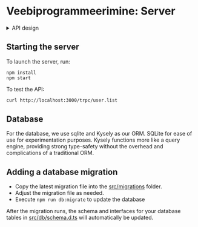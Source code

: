 # Veebiprogrammeerimine: Server

<details>
<summary>
API design
</summary>
The goal is to test out how different technologies work. Would like to find a way which allows types for the API interface to defined in one place and the server + consumers can write the programs for that interface.

The API layer leverages (tRPC)[https://trpc.io/docs/] to seamlessly synchronize API definitions between the client and server (is promising), eliminating the need for manual duplication (request/response interfacing both on BE and FE) of code.

I tried to setup protobuf/grpc, but somehow the tooling is not great. The proto definition and typescript schema library zod are not tightly coupled, change in one is not automatically reflected in the other. `protoc` needs to be a global package?

I tried adding openapi docs generated directly from the trpc schema. It was quite painful, I went through several libraries like zod-to-openapi (deprecated), trpc-openapi (deprecated), now trpc-to-openapi (have to descibe openapi manually by adding some meta with REST endpoints, also fails to start randomly after some other dep install). In the end I went with `zod-openapi` and creatad a script that goes through the tRPC definitions and adds them to the OpenAPI spec manually. And then I found package trpc-ui, wasted 1h at least. But using some guys library always feels wrong.

The client code can simply import the definitions for server directory without problems. In general spent lots of time just getting it to work - some version mismatches, does not support react 19. I had the impression that one TS project cannot import directly from another TS project, so I was trying to generate some shared library types. This seems not to be the case, the tRCP.AppRouter can easily be imported to the client even if the server and client live in separate spaces.

Also GPT outputs broken code and steps, it is not so smart in tRPC + tanstack.

At first I started to implement simple session-cookie authentication with JWT. But then I figured that it should be such common practise and started to use [better-auth](https://better-auth.vercel.app/docs/basic-usage). Had to glue it together with fastify. Otherwise pretty nice, can have out-of-the-box user/password registartion and login. Also it has capabilities to support google auth.

</details>

## Starting the server

To launch the server, run:

```
npm install
npm start
```

To test the API:

```sh
curl http://localhost:3000/trpc/user.list
```

## Database

For the database, we use sqlite and Kysely as our ORM. SQLite for ease of use for experimentation purposes. Kysely functions more like a query engine, providing strong type-safety without the overhead and complications of a traditional ORM.

## Adding a database migration

- Copy the latest migration file into the [src/migrations](src/migrations) folder.
- Adjust the migration file as needed.
- Execute `npm run db:migrate` to update the database

After the migration runs, the schema and interfaces for your database tables in [src/db/schema.d.ts](src/db/schema.d.ts) will automatically be updated.
